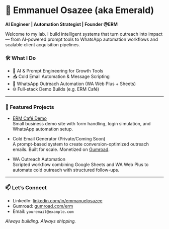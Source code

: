 # 👋 Emmanuel Osazee (aka Emerald)

**AI Engineer | Automation Strategist | Founder @ERM**

Welcome to my lab. I build intelligent systems that turn outreach into impact — from AI-powered prompt tools to WhatsApp automation workflows and scalable client acquisition pipelines.

### 🛠 What I Do
- 🔁 AI & Prompt Engineering for Growth Tools
- 📤 Cold Email Automation & Message Scripting
- 🧩 WhatsApp Outreach Automation (WA Web Plus + Sheets)
- 🌐 Full-stack Demo Builds (e.g. ERM Café)

---

### 🚀 Featured Projects

- [ERM Café Demo](https://github.com/emmanuelosazee/erm-cafe)  
  Small business demo site with form handling, login simulation, and WhatsApp automation setup.

- Cold Email Generator (Private/Coming Soon)  
  A prompt-based system to create conversion-optimized outreach emails. Built for scale. Monetized on [Gumroad](https://gumroad.com).

- WA Outreach Automation  
  Scripted workflow combining Google Sheets and WA Web Plus to automate cold outreach with structured follow-ups.

---

### 📫 Let’s Connect
- LinkedIn: [linkedin.com/in/emmanuelosazee](https://linkedin.com/in/emmanuelosazee)
- Gumroad: [gumroad.com/erm](https://gumroad.com/erm)
- Email: `youremail@example.com`

_Always building. Always shipping._


<!---
E-R-Marketing/E-R-Marketing is a ✨ special ✨ repository because its `README.md` (this file) appears on your GitHub profile.
You can click the Preview link to take a look at your changes.
--->
